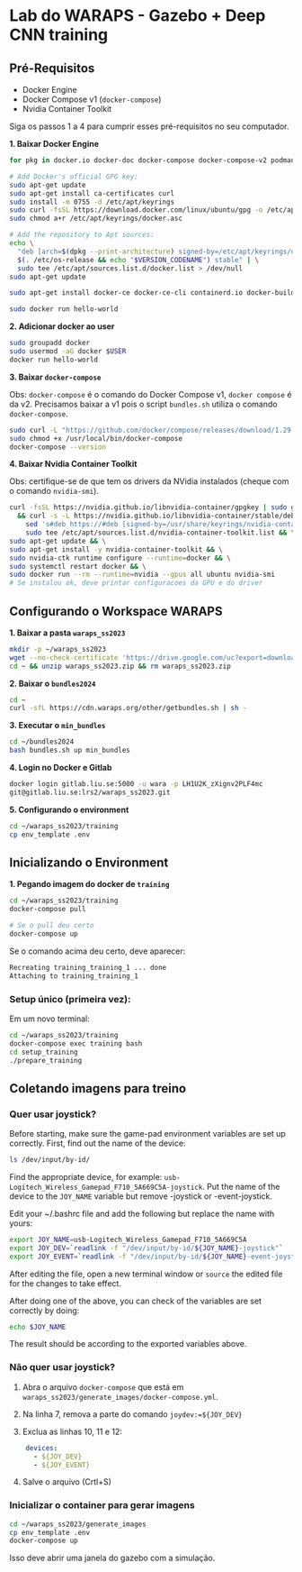 # Lab do WARAPS - Gazebo + Deep CNN training

## Pré-Requisitos

- Docker Engine
- Docker Compose v1 (`docker-compose`)
- Nvidia Container Toolkit

Siga os passos 1 a 4 para cumprir esses pré-requisitos no seu computador.

**1. Baixar Docker Engine**

```bash
for pkg in docker.io docker-doc docker-compose docker-compose-v2 podman-docker containerd runc; do sudo apt-get remove $pkg; done

# Add Docker's official GPG key:
sudo apt-get update
sudo apt-get install ca-certificates curl
sudo install -m 0755 -d /etc/apt/keyrings
sudo curl -fsSL https://download.docker.com/linux/ubuntu/gpg -o /etc/apt/keyrings/docker.asc
sudo chmod a+r /etc/apt/keyrings/docker.asc

# Add the repository to Apt sources:
echo \
  "deb [arch=$(dpkg --print-architecture) signed-by=/etc/apt/keyrings/docker.asc] https://download.docker.com/linux/ubuntu \
  $(. /etc/os-release && echo "$VERSION_CODENAME") stable" | \
  sudo tee /etc/apt/sources.list.d/docker.list > /dev/null
sudo apt-get update

sudo apt-get install docker-ce docker-ce-cli containerd.io docker-buildx-plugin docker-compose-plugin

sudo docker run hello-world
```

**2. Adicionar docker ao user**

```bash
sudo groupadd docker
sudo usermod -aG docker $USER
docker run hello-world
```
**3. Baixar `docker-compose`**

Obs: `docker-compose` é o comando do Docker Compose v1, `docker compose` é da v2. Precisamos baixar a v1 pois o script `bundles.sh` utiliza o comando `docker-compose`.

```bash
sudo curl -L "https://github.com/docker/compose/releases/download/1.29.2/docker-compose-$(uname -s)-$(uname -m)" -o /usr/local/bin/docker-compose
sudo chmod +x /usr/local/bin/docker-compose
docker-compose --version
```

**4. Baixar Nvidia Container Toolkit**

Obs: certifique-se de que tem os drivers da NVidia instalados (cheque com o comando `nvidia-smi`).

```bash
curl -fsSL https://nvidia.github.io/libnvidia-container/gpgkey | sudo gpg --dearmor -o /usr/share/keyrings/nvidia-container-toolkit-keyring.gpg \
  && curl -s -L https://nvidia.github.io/libnvidia-container/stable/deb/nvidia-container-toolkit.list | \
    sed 's#deb https://#deb [signed-by=/usr/share/keyrings/nvidia-container-toolkit-keyring.gpg] https://#g' | \
    sudo tee /etc/apt/sources.list.d/nvidia-container-toolkit.list && \
sudo apt-get update && \
sudo apt-get install -y nvidia-container-toolkit && \
sudo nvidia-ctk runtime configure --runtime=docker && \
sudo systemctl restart docker && \
sudo docker run --rm --runtime=nvidia --gpus all ubuntu nvidia-smi
# Se instalou ok, deve printar configuracoes da GPU e do driver
```

## Configurando o Workspace WARAPS

**1. Baixar a pasta `waraps_ss2023`**

```bash
mkdir -p ~/waraps_ss2023
wget --no-check-certificate 'https://drive.google.com/uc?export=download&id=11F9jNXKCIciq5UO48QgFuGgf1sBmekvC' -O ~/waraps_ss2023.zip
cd ~ && unzip waraps_ss2023.zip && rm waraps_ss2023.zip
```

**2. Baixar o `bundles2024`**

```bash
cd ~
curl -sfL https://cdn.waraps.org/other/getbundles.sh | sh -
```

**3. Executar o `min_bundles`**

```bash
cd ~/bundles2024
bash bundles.sh up min_bundles
```

**4. Login no Docker e Gitlab**

```bash
docker login gitlab.liu.se:5000 -u wara -p LH1U2K_zXignv2PLF4mc
git@gitlab.liu.se:lrs2/waraps_ss2023.git
```

**5. Configurando o environment**
```bash
cd ~/waraps_ss2023/training
cp env_template .env
```

## Inicializando o Environment

**1. Pegando imagem do docker de `training`**

```bash
cd ~/waraps_ss2023/training
docker-compose pull

# Se o pull deu certo
docker-compose up
```
Se o comando acima deu certo, deve aparecer:
```bash
Recreating training_training_1 ... done
Attaching to training_training_1
```

### Setup único (primeira vez):

Em um novo terminal:

```bash
cd ~/waraps_ss2023/training
docker-compose exec training bash
cd setup_training
./prepare_training
```

## Coletando imagens para treino

### Quer usar joystick?

Before starting, make sure the game-pad environment variables are set up correctly. First, find out the name of the device:

```bash
ls /dev/input/by-id/
```

Find the appropriate device, for example: ```usb-Logitech_Wireless_Gamepad_F710_5A669C5A-joystick```. Put the name of the device to the ```JOY_NAME``` variable but remove -joystick or -event-joystick.

Edit your ~/.bashrc file and add the following but replace the name with yours:
```bash
export JOY_NAME=usb-Logitech_Wireless_Gamepad_F710_5A669C5A
export JOY_DEV=`readlink -f "/dev/input/by-id/${JOY_NAME}-joystick"`
export JOY_EVENT=`readlink -f "/dev/input/by-id/${JOY_NAME}-event-joystick"`
```

After editing the file, open a new terminal window or ```source``` the edited file for the changes to take effect.

After doing one of the above, you can check of the variables are set correctly by doing:
```bash
echo $JOY_NAME
```

The result should be according to the exported variables above.

### Não quer usar joystick?

1. Abra o arquivo `docker-compose` que está em `waraps_ss2023/generate_images/docker-compose.yml`.

2. Na linha 7, remova a parte do comando `joydev:=${JOY_DEV}`

3. Exclua as linhas 10, 11 e 12: 
```yml
    devices:
      - ${JOY_DEV}
      - ${JOY_EVENT}
```

4. Salve o arquivo (Crtl+S)

### Inicializar o container para gerar imagens

```bash
cd ~/waraps_ss2023/generate_images
cp env_template .env
docker-compose up
```
Isso deve abrir uma janela do gazebo com a simulação.